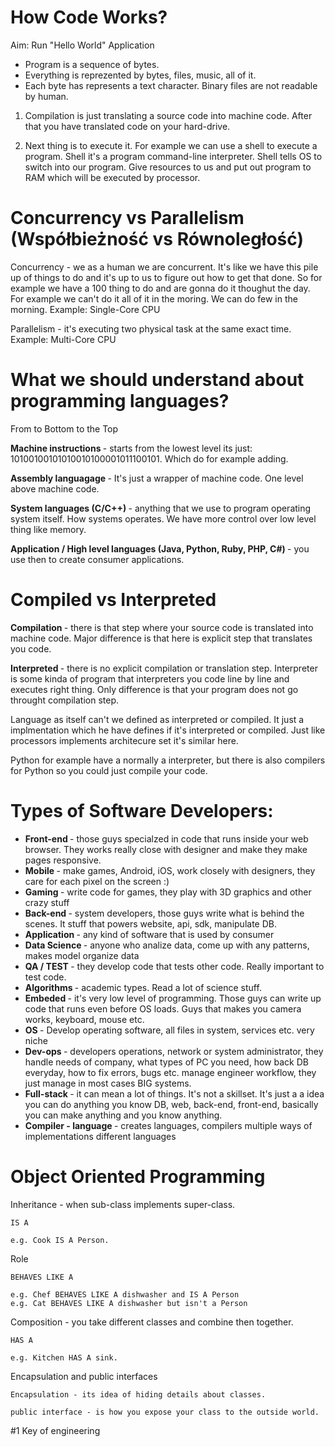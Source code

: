 # How Code Works? 

Aim: Run "Hello World" Application

- Program is a sequence of bytes.
- Everything is reprezented by bytes, files, music, all of it.
- Each byte has represents a text character. Binary files are not readable by human. 

1. Compilation is just translating a source code into machine code. After that you have translated code on your hard-drive. 

2. Next thing is to execute it. For example we can use a shell to execute a program. Shell it's a program command-line interpreter. Shell tells OS to switch into our program. Give resources to us and put out program to RAM which will be executed by processor.


# Concurrency vs Parallelism (Współbieżność vs Równoległość)

Concurrency - we as a human we are concurrent. It's like we have this pile up of things to do and it's up to us to figure out how to get that done. So for example we have a 100 thing to do and are gonna do it thoughut the day. For example we can't do it all of it in the moring. We can do few in the morning. 
Example: Single-Core CPU

Parallelism - it's executing two physical task at the same exact time. 
Example: Multi-Core CPU

# What we should understand about programming languages? 

From to Bottom to the Top

<b> Machine instructions </b>  - starts from the lowest level its just: 10100100101010010100001011100101. Which do for example adding. 

<b> Assembly languagage </b>  - It's just a wrapper of machine code. One level above machine code. 

<b> System languages (C/C++) </b>  - anything that we use to program operating system itself. How systems operates. We have more control over low level thing like memory. 

<b> Application / High level languages (Java, Python, Ruby, PHP, C#) </b>  - you use then to create consumer applications. 

# Compiled vs Interpreted

<b> Compilation </b> - there is that step where your source code is translated into machine code. Major difference is that here is explicit step that translates you code. 

<b> Interpreted </b> - there is no explicit compilation or translation step. Interpreter is some kinda of program that interpreters you code line by line and executes right thing. Only difference is that your program does not go throught compilation step.

Language as itself can't we defined as interpreted or compiled. It just a implmentation which he have defines if it's interpreted or compiled. Just like processors implements architecure set it's similar here. 

Python for example have a normally a interpreter, but there is also compilers for Python so you could just compile your code.

# Types of Software Developers:

- <b> Front-end </b> - those guys specialzed in code that runs inside your web browser. They works really close with designer and make they make pages responsive.
- <b> Mobile </b> - make games, Android, iOS, work closely with designers, they care for each pixel on the screen :) 
- <b> Gaming </b> - write code for games, they play with 3D graphics and other crazy stuff
- <b> Back-end </b> - system developers, those guys write what is behind the scenes. It stuff that powers website, api, sdk, manipulate DB.
- <b> Application </b> - any kind of software that is used by consumer
- <b> Data Science </b> - anyone who analize data, come up with any patterns, makes model organize data
- <b> QA / TEST </b> - they develop code that tests other code. Really important to test code. 
- <b> Algorithms </b> - academic types. Read a lot of science stuff. 
- <b> Embeded </b> - it's very low level of programming. Those guys can write up code that runs even before OS loads. Guys that makes you camera works, keyboard, mouse etc. 
- <b> OS </b> - Develop operating software, all files in system, services etc. very niche
- <b> Dev-ops </b> - developers operations, network or system administrator, they handle needs of company, what types of PC you need, how back DB everyday, how to fix errors, bugs etc. manage engineer workflow, they just manage in most cases BIG systems. 
- <b> Full-stack </b> - it can mean a lot of things. It's not a skillset. It's just a a idea you can do anything you know DB, web, back-end, front-end, basically you can make anything and you know anything.
- <b> Compiler - language </b> - creates languages, compilers multiple ways of implementations different languages

# Object Oriented Programming

Inheritance - when sub-class implements super-class. 
```
IS A

e.g. Cook IS A Person.
```

Role
```
BEHAVES LIKE A 

e.g. Chef BEHAVES LIKE A dishwasher and IS A Person
e.g. Cat BEHAVES LIKE A dishwasher but isn't a Person
```

Composition - you take different classes and combine then together. 
```
HAS A 

e.g. Kitchen HAS A sink. 
```

Encapsulation and public interfaces

```
Encapsulation - its idea of hiding details about classes.

public interface - is how you expose your class to the outside world. 
```

#1 Key of engineering






